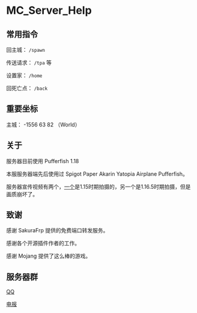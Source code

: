 # MC_Server_Help

## 常用指令

回主城： `/spawn`

传送请求： `/tpa` 等

设置家： `/home`

回死亡点： `/back`

## 重要坐标

主城： -1556 63 82 （World）

## 关于

服务器目前使用 Pufferfish 1.18

本服服务器端先后使用过 Spigot Paper Akarin Yatopia Airplane Pufferfish。

服务器宣传视频有两个，[一个](https://www.bilibili.com/video/av92946043)是1.15时期拍摄的，另一个是1.16.5时期拍摄，但是画质崩坏了。


## 致谢

感谢 SakuraFrp 提供的免费端口转发服务。

感谢各个开源插件作者的工作。

感谢 Mojang 提供了这么棒的游戏。

## 服务器群

[QQ](https://jq.qq.com/?_wv=1027&k=mAshIWbC)

[电报](https://t.me/mc_surve_server_zh)
